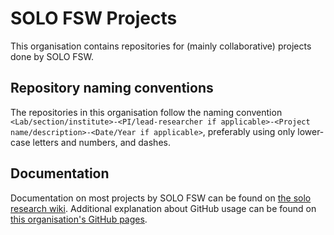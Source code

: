# SOLO FSW Projects

This organisation contains repositories for (mainly collaborative) projects done by SOLO FSW.

## Repository naming conventions

The repositories in this organisation follow the naming convention `<Lab/section/institute>-<PI/lead-researcher if applicable>-<Project name/description>-<Date/Year if applicable>`, preferably using only lower-case letters and numbers, and dashes.

## Documentation

Documentation on most projects by SOLO FSW can be found on [the solo research wiki](https://researchwiki.solo.universiteitleiden.nl/xwiki/bin/view/Main/). Additional explanation about GitHub usage can be found on [this organisation's GitHub pages](https://solo-fsw-projects.github.io/).
